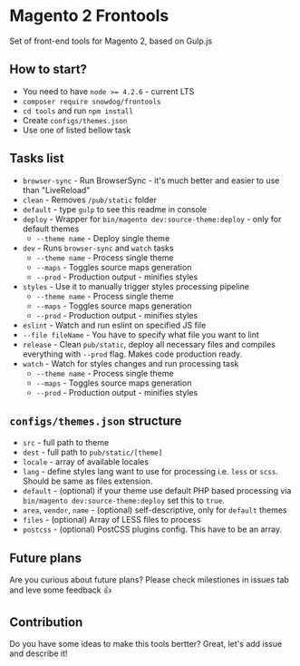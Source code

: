 # Magento 2 Frontools
Set of front-end tools for Magento 2, based on Gulp.js

## How to start?
* You need to have `node >= 4.2.6` - current LTS
* `composer require snowdog/frontools`
* `cd tools` and run `npm install`
* Create `configs/themes.json`
* Use one of listed bellow task

## Tasks list
* `browser-sync` - Run BrowserSync - it's much better and easier to use than "LiveReload"
* `clean` - Removes `/pub/static` folder
* `default` - type `gulp` to see this readme in console
* `deploy` - Wrapper for `bin/magento dev:source-theme:deploy` - only for default themes
  * `--theme name` - Deploy single theme
* `dev` - Runs `browser-sync` and `watch` tasks
  * `--theme name` - Process single theme
  * `--maps` - Toggles source maps generation
  * `--prod` - Production output - minifies styles
* `styles` - Use it to manually trigger styles processing pipeline
  * `--theme name` - Process single theme
  * `--maps` - Toggles source maps generation
  * `--prod` - Production output - minifies styles
* `eslint` - Watch and run eslint on specified JS file
 * `--file fileName` - You have to specify what file you want to lint
* `release` - Clean `pub/static`, deploy all necessary files and compiles everything with `--prod` flag. Makes code production ready.
* `watch` - Watch for styles changes and run processing task
  * `--theme name` - Process single theme
  * `--maps` - Toggles source maps generation
  * `--prod` - Production output - minifies styles

## `configs/themes.json` structure
- `src` - full path to theme
- `dest` - full path to `pub/static/[theme]`
- `locale` - array of available locales
- `lang` - define styles lang want to use for processing i.e. `less` or `scss`. Should be same as files extension.
- `default` - (optional) if your theme use default PHP based processing via `bin/magento dev:source-theme:deploy` set this to `true`.
- `area`, `vendor`, `name` - (optional) self-descriptive, only for `default` themes
- `files` - (optional) Array of LESS files to process
- `postcss` - (optional) PostCSS plugins config. This have to be an array.

## Future plans
Are you curious about future plans? Please check milestiones in issues tab and leve some feedback :+1:

## Contribution
Do you have some ideas to make this tools bertter? Great, let's add issue and describe it!
